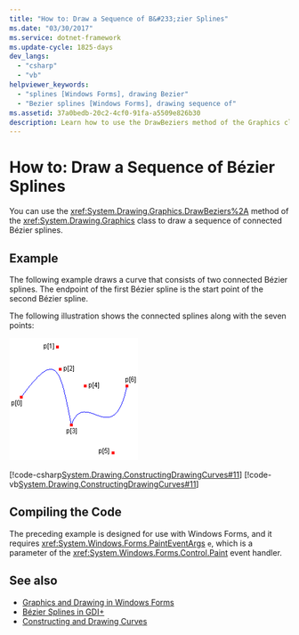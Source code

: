 ```yaml
---
title: "How to: Draw a Sequence of B&#233;zier Splines"
ms.date: "03/30/2017"
ms.service: dotnet-framework
ms.update-cycle: 1825-days
dev_langs:
  - "csharp"
  - "vb"
helpviewer_keywords:
  - "splines [Windows Forms], drawing Bezier"
  - "Bezier splines [Windows Forms], drawing sequence of"
ms.assetid: 37a0bedb-20c2-4cf0-91fa-a5509e826b30
description: Learn how to use the DrawBeziers method of the Graphics class to draw a sequence of connected Bézier splines.
---
```

# How to: Draw a Sequence of B&#233;zier Splines

You can use the <xref:System.Drawing.Graphics.DrawBeziers%2A> method of the <xref:System.Drawing.Graphics> class to draw a sequence of connected Bézier splines.

## Example

The following example draws a curve that consists of two connected Bézier splines. The endpoint of the first Bézier spline is the start point of the second Bézier spline.

The following illustration shows the connected splines along with the seven points:

![Graphic that shows the connected splines along with seven points.](./media/how-to-draw-a-sequence-of-bezier-splines/bezier-spline-seven-points.png)

[!code-csharp[System.Drawing.ConstructingDrawingCurves#11](~/samples/snippets/csharp/VS_Snippets_Winforms/System.Drawing.ConstructingDrawingCurves/CS/Class1.cs#11)]
[!code-vb[System.Drawing.ConstructingDrawingCurves#11](~/samples/snippets/visualbasic/VS_Snippets_Winforms/System.Drawing.ConstructingDrawingCurves/VB/Class1.vb#11)]

## Compiling the Code

The preceding example is designed for use with Windows Forms, and it requires <xref:System.Windows.Forms.PaintEventArgs> `e`, which is a parameter of the <xref:System.Windows.Forms.Control.Paint> event handler.

## See also

- [Graphics and Drawing in Windows Forms](graphics-and-drawing-in-windows-forms.md)
- [Bézier Splines in GDI+](bezier-splines-in-gdi.md)
- [Constructing and Drawing Curves](constructing-and-drawing-curves.md)
